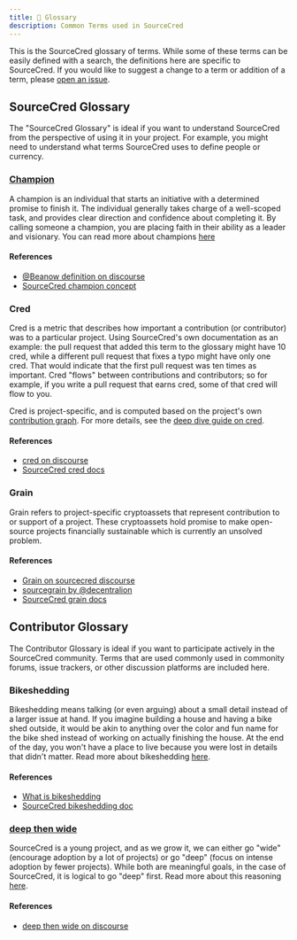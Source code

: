 ```yaml
---
title: 📕 Glossary
description: Common Terms used in SourceCred
---
```


This is the SourceCred glossary of terms. While some of these terms can be
easily defined with a search, the definitions here are specific to SourceCred.
If you would like to suggest a change to a term or addition of a term,
please [open an issue](https://github.com/sourcecred/docs/issues).

## SourceCred Glossary

The "SourceCred Glossary" is ideal if you want to understand SourceCred
from the perspective of using it in your project. For example, you
might need to understand what terms SourceCred uses to define people
or currency.

### [Champion](champion.md)

A champion is an individual that starts an initiative with a determined promise
to finish it. The individual generally takes charge of a well-scoped task, and
provides clear direction and confidence about completing it. By calling someone
a champion, you are placing faith in their ability as a leader and visionary.
You can read more about champions [here](champion.md)

#### References

- [@Beanow definition on discourse](https://discourse.sourcecred.io/t/about-champions-and-heroes/291)
- [SourceCred champion concept](champion.md)

### Cred

Cred is a metric that describes how important a contribution (or contributor) was to a particular project. Using SourceCred's own documentation as an example: the pull request that added this term to the glossary might have 10 cred, while a different pull request that fixes a typo might have only one cred. That would indicate that the first pull request was ten times as important. Cred "flows" between contributions and contributors; so for example, if you write a pull request that earns cred, some of that cred will flow to you.

Cred is project-specific, and is computed based on the project's own [contribution graph](https://sourcecred.io/cred/timeline/@sourcecred/). For more details, see the [deep dive guide on cred](https://discourse.sourcecred.io/t/a-gentle-introduction-to-cred/20).

#### References

- [cred on discourse](https://discourse.sourcecred.io/t/a-gentle-introduction-to-cred/20)
- [SourceCred cred docs](../beta/cred.md)

### Grain

Grain refers to project-specific cryptoassets that represent contribution to or support of a project. These cryptoassets hold promise to make open-source projects financially sustainable which is currently an unsolved problem.

#### References

- [Grain on sourcecred discourse](https://discourse.sourcecred.io/t/grain-a-project-specific-cred-powered-token/147)
- [sourcegrain by @decentralion](https://github.com/sourcegrain/mission)
- [SourceCred grain docs](../beta/grain.md)

## Contributor Glossary

The Contributor Glossary is ideal if you want to participate actively
in the SourceCred community. Terms that are used commonly used in commonity forums,
issue trackers, or other discussion platforms are included here.

### Bikeshedding

Bikeshedding means talking (or even arguing) about a small detail instead of a larger issue at hand.
If you imagine building a house and having a bike shed outside, it would be akin
to anything over the color and fun name for the bike shed instead of working on
actually finishing the house. At the end of the day, you won't have a place to live
because you were lost in details that didn't matter. Read more about bikeshedding [here](../contributing/bikeshedding.md).

#### References

- [What is bikeshedding](https://css-tricks.com/what-is-bikeshedding/)
- [SourceCred bikeshedding doc](../contributing/bikeshedding.md)

### [deep then wide](../contributing/deep-then-wide.md)

SourceCred is a young project, and as we grow it, we can either go "wide" (encourage
adoption by a lot of projects) or go "deep" (focus on intense adoption by fewer projects).
While both are meaningful goals, in the case of SourceCred, it is logical to go "deep"
first. Read more about this reasoning [here](../contributing/deep-then-wide.md).

#### References

- [deep then wide on discourse](https://discourse.sourcecred.io/t/deep-then-wide/102)
